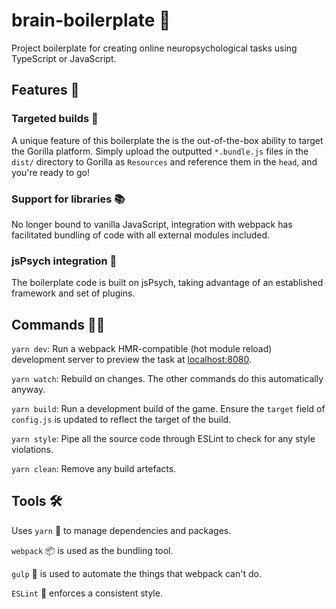 # brain-boilerplate 🧠

Project boilerplate for creating online neuropsychological tasks using TypeScript or JavaScript.

## Features 🌈

### Targeted builds 🎯

A unique feature of this boilerplate the is the out-of-the-box ability to target the Gorilla platform. Simply upload the outputted `*.bundle.js` files in the `dist/` directory to Gorilla as `Resources` and reference them in the `head`, and you're ready to go!

### Support for libraries 📚

No longer bound to vanilla JavaScript, integration with webpack has facilitated bundling of code with all external modules included.

### jsPsych integration 🧠

The boilerplate code is built on jsPsych, taking advantage of an established framework and set of plugins.

## Commands 👨‍💻

`yarn dev`: Run a webpack HMR-compatible (hot module reload) development server to preview the task at [localhost:8080](localhost:8080).

`yarn watch`: Rebuild on changes. The other commands do this automatically anyway.

`yarn build`: Run a development build of the game. Ensure the `target` field of `config.js` is updated to reflect the target of the build.

`yarn style`: Pipe all the source code through ESLint to check for any style violations.

`yarn clean`: Remove any build artefacts.

## Tools 🛠

Uses `yarn` 🧶 to manage dependencies and packages. 

`webpack` 📦 is used as the bundling tool. 

`gulp` 🥤 is used to automate the things that webpack can't do. 

`ESLint` 💅 enforces a consistent style.